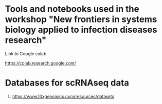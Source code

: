# Tools and notebooks used in the workshop "New frontiers in systems biology applied to infection diseases research"

Link to Google colab

https://colab.research.google.com/

# Databases for scRNAseq data

1. https://www.10xgenomics.com/resources/datasets

